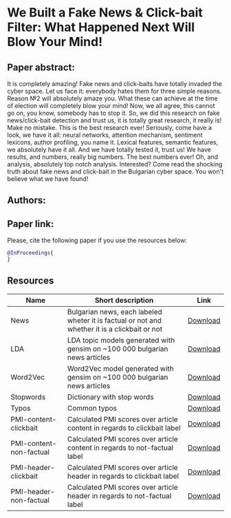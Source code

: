 # We Built a Fake News & Click-bait Filter: What Happened Next Will Blow Your Mind!

## Paper abstract:
It is completely amazing! Fake news and click-baits have totally invaded the cyber space. Let us face it: everybody hates them for three simple reasons. Reason №2 will absolutely amaze you. What these can achieve at the time of election will completely blow your mind! Now, we all agree, this cannot go on, you know, somebody has to stop it. So, we did this research on fake news/click-bait detection and trust us, it is totally great research, it really is! Make no mistake. This is the best research ever!  Seriously, come have a look, we have it all: neural networks, attention mechanism, sentiment lexicons, author profiling, you name it. Lexical features, semantic features, we absolutely have it all. And we have totally tested it, trust us! We have results, and numbers, really big numbers. The best numbers ever! Oh, and analysis, absolutely top notch analysis. Interested? Come read the shocking truth about fake news and click-bait in the Bulgarian cyber space. You won't believe what we have found!

## Authors:

## Paper link: 

Please, cite the following paper if you use the resources below:
```bib
@InProceedings{
}
```
## Resources


| Name | Short description | Link|
| --- | --- | --- |
| News | Bulgarian news, each labeled wheter it is factual or not and whether it is a clickbait or not  | [Download](https://drive.google.com/uc?export=download&id=0B0rQz7n3NJj4NWgzczJDTGUxUGc) | 
| LDA | LDA topic models generated with gensim on ~100 000 bulgarian news articles  | [Download](https://drive.google.com/uc?export=download&id=0B0rQz7n3NJj4R1ozLU43T181WFE) | 
| Word2Vec | Word2Vec model generated with gensim on ~100 000 bulgarian news articles   | [Download](https://drive.google.com/uc?export=download&id=0B0rQz7n3NJj4RllVZGE2Z1pxeG8) | 
| Stopwords | Dictionary with stop words | [Download](https://drive.google.com/uc?export=download&id=0B0rQz7n3NJj4TVF6MHhsTXhtaEk) | 
| Typos | Common typos | [Download](https://drive.google.com/uc?export=download&id=0B0rQz7n3NJj4UWRIWTkxR3U0OFE) | 
| PMI-content-clickbait | Calculated PMI scores over article content in regards to clickbait label | [Download](https://drive.google.com/uc?export=download&id=0B0rQz7n3NJj4ZnJXSkhwbHEtX1E) | 
| PMI-content-non-factual | Calculated PMI scores over article content in regards to not-factual label | [Download](https://drive.google.com/uc?export=download&id=0B0rQz7n3NJj4NkpuYkpwSy1TT28) | 
| PMI-header-clickbait | Calculated PMI scores over article header in regards to clickbait label | [Download](https://drive.google.com/open?id=0B0rQz7n3NJj4QV9HWGtXY0lGaGc) | 
| PMI-header-non-factual |  Calculated PMI scores over article header in regards to not-factual label | [Download](https://drive.google.com/uc?export=download&id=0B0rQz7n3NJj4SDJXdXM4c2JsUEU) | 
